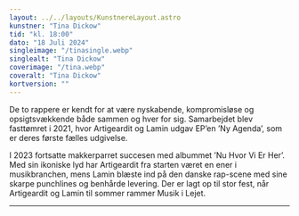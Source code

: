 ```yaml
---
layout: ../../layouts/KunstnereLayout.astro
kunstner: "Tina Dickow"
tid: "kl. 18:00"
dato: "18 Juli 2024"
singleimage: "/tinasingle.webp"
singlealt: "Tina Dickow"
coverimage: "/tina.webp"
coveralt: "Tina Dickow"
kortversion: ""
---
```


De to rappere er kendt for at være nyskabende, kompromisløse og opsigtsvækkende både sammen og hver for sig. Samarbejdet blev fasttømret i 2021, hvor Artigeardit og Lamin udgav EP’en ’Ny Agenda’, som er deres første fælles udgivelse.

I 2023 fortsatte makkerparret succesen med albummet ’Nu Hvor Vi Er Her’. Med sin ikoniske lyd har Artigeardit fra starten været en ener i musikbranchen, mens Lamin blæste ind på den danske rap-scene med sine skarpe punchlines og benhårde levering. Der er lagt op til stor fest, når Artigeardit og Lamin til sommer rammer Musik i Lejet.

---
